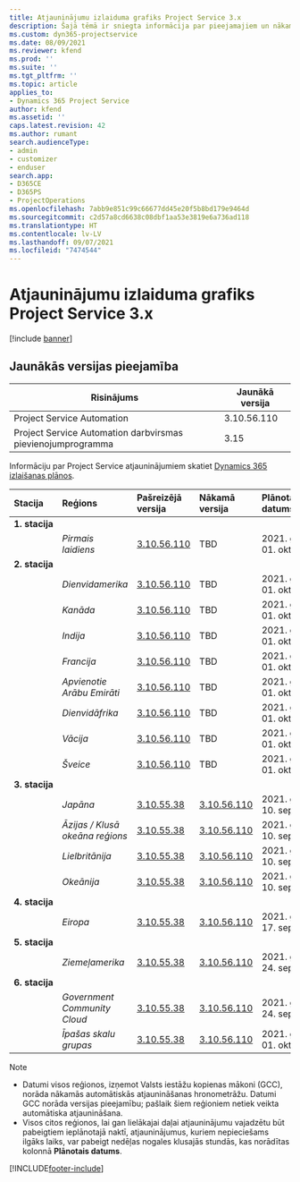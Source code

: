 ```yaml
---
title: Atjauninājumu izlaiduma grafiks Project Service 3.x
description: Šajā tēmā ir sniegta informācija par pieejamajiem un nākamajiem Dynamics 365 Project Service Automation laidieniem.
ms.custom: dyn365-projectservice
ms.date: 08/09/2021
ms.reviewer: kfend
ms.prod: ''
ms.suite: ''
ms.tgt_pltfrm: ''
ms.topic: article
applies_to:
- Dynamics 365 Project Service
author: kfend
ms.assetid: ''
caps.latest.revision: 42
ms.author: rumant
search.audienceType:
- admin
- customizer
- enduser
search.app:
- D365CE
- D365PS
- ProjectOperations
ms.openlocfilehash: 7abb9e851c99c66677dd45e20f5b8bd179e9464d
ms.sourcegitcommit: c2d57a8cd6638c08dbf1aa53e3819e6a736ad118
ms.translationtype: HT
ms.contentlocale: lv-LV
ms.lasthandoff: 09/07/2021
ms.locfileid: "7474544"
---
```

# <a name="update-release-schedule-for-project-service-3x"></a>Atjauninājumu izlaiduma grafiks Project Service 3.x

[!include [banner](../includes/psa-now-project-operations.md)]

## <a name="latest-version-availability"></a>Jaunākās versijas pieejamība

| Risinājums  | Jaunākā versija |
|-------|----|
| Project Service Automation    | 3.10.56.110 |
| Project Service Automation darbvirsmas pievienojumprogramma                | 3.15          |

Informāciju par Project Service atjauninājumiem skatiet [Dynamics 365 izlaišanas plānos](/dynamics365/release-plans/). 

| Stacija  | Reģions | Pašreizējā versija | Nākamā versija |  Plānotais datums
| :---   | :---   | :---   | :---   |:---   |         
|<strong>1. stacija</strong> | |  |  | |
| | <i>Pirmais laidiens</i> | [3.10.56.110](whats-new-ur-35.md) | TBD | 2021. gada 01. oktobris
|<strong>2. stacija</strong> | |  |  | |
| | <i>Dienvidamerika</i> | [3.10.56.110](whats-new-ur-35.md) | TBD | 2021. gada 01. oktobris
| | <i>Kanāda</i> | [3.10.56.110](whats-new-ur-35.md) | TBD | 2021. gada 01. oktobris
| | <i>Indija</i> | [3.10.56.110](whats-new-ur-35.md) | TBD | 2021. gada 01. oktobris
| | <i>Francija</i> | [3.10.56.110](whats-new-ur-35.md) | TBD | 2021. gada 01. oktobris
| | <i>Apvienotie Arābu Emirāti</i> | [3.10.56.110](whats-new-ur-35.md) | TBD | 2021. gada 01. oktobris
| | <i>Dienvidāfrika</i> | [3.10.56.110](whats-new-ur-35.md) | TBD | 2021. gada 01. oktobris
| | <i>Vācija</i> | [3.10.56.110](whats-new-ur-35.md) | TBD | 2021. gada 01. oktobris
| | <i>Šveice</i> | [3.10.56.110](whats-new-ur-35.md) | TBD | 2021. gada 01. oktobris
|<strong>3. stacija</strong> | |  |  | |
| | <i>Japāna</i> | [3.10.55.38](whats-new-ur-34.md) | [3.10.56.110](whats-new-ur-35.md) | 2021. gada 10. septembris
| | <i>Āzijas / Klusā okeāna reģions</i> | [3.10.55.38](whats-new-ur-34.md) | [3.10.56.110](whats-new-ur-35.md) | 2021. gada 10. septembris
| | <i>Lielbritānija</i> | [3.10.55.38](whats-new-ur-34.md) | [3.10.56.110](whats-new-ur-35.md) | 2021. gada 10. septembris
| | <i>Okeānija</i> | [3.10.55.38](whats-new-ur-34.md) | [3.10.56.110](whats-new-ur-35.md) | 2021. gada 10. septembris
|<strong>4. stacija</strong> | |  |  | |
| | <i>Eiropa</i> | [3.10.55.38](whats-new-ur-34.md) | [3.10.56.110](whats-new-ur-35.md) | 2021. gada 17. septembris
|<strong>5. stacija</strong> | |  |  | |
| | <i>Ziemeļamerika</i> | [3.10.55.38](whats-new-ur-34.md) | [3.10.56.110](whats-new-ur-35.md) | 2021. gada 24. septembris
|<strong>6. stacija</strong> | |  |  | |
| | <i>Government Community Cloud</i> | [3.10.55.38](whats-new-ur-34.md) | [3.10.56.110](whats-new-ur-35.md) | 2021. gada 24. septembris
| | <i>Īpašas skalu grupas</i> | [3.10.55.38](whats-new-ur-34.md) | [3.10.56.110](whats-new-ur-35.md) | 2021. gada 01. oktobris

>[!Note]
> - Datumi visos reģionos, izņemot Valsts iestāžu kopienas mākoni (GCC), norāda nākamās automātiskās atjaunināšanas hronometrāžu. Datumi GCC norāda versijas pieejamību; pašlaik šiem reģioniem netiek veikta automātiska atjaunināšana.
> - Visos citos reģionos, lai gan lielākajai daļai atjauninājumu vajadzētu būt pabeigtiem ieplānotajā naktī, atjauninājumus, kuriem nepieciešams ilgāks laiks, var pabeigt nedēļas nogales klusajās stundās, kas norādītas kolonnā **Plānotais datums**.


[!INCLUDE[footer-include](../includes/footer-banner.md)]
